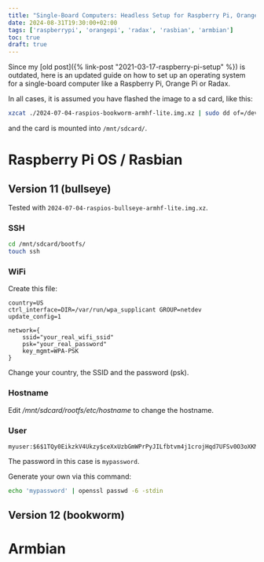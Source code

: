 ```yaml
---
title: "Single-Board Computers: Headless Setup for Raspberry Pi, Orange Pi, Radax"
date: 2024-08-31T19:30:00+02:00
tags: ['raspberrypi', 'orangepi', 'radax', 'rasbian', 'armbian']
toc: true
draft: true
---
```


Since my [old post]({% link-post "2021-03-17-raspberry-pi-setup" %}) is outdated,
here is an updated guide on how to set up an operating system for a single-board computer
like a Raspberry Pi, Orange Pi or Radax.

In all cases, it is assumed you have flashed the image to a sd card, like this:

```bash
xzcat ./2024-07-04-raspios-bookworm-armhf-lite.img.xz | sudo dd of=/dev/mmcbzz0 bs=1M oflag=sync status=progress
```

and the card is mounted into `/mnt/sdcard/`.

# Raspberry Pi OS / Rasbian

## Version 11 (bullseye)

Tested with `2024-07-04-raspios-bullseye-armhf-lite.img.xz`.

### SSH

```bash
cd /mnt/sdcard/bootfs/
touch ssh
```

### WiFi

Create this file:

```{data-filename=/mnt/sdcard/bootfs/wpa_supplicant.conf}
country=US
ctrl_interface=DIR=/var/run/wpa_supplicant GROUP=netdev
update_config=1

network={
    ssid="your_real_wifi_ssid"
    psk="your_real_password"
    key_mgmt=WPA-PSK
}
```

Change your country, the SSID and the password (psk).

### Hostname

Edit */mnt/sdcard/rootfs/etc/hostname* to change the hostname.

### User

```{data-filename=/mnt/sdcard/bootfs/userconf.txt}
myuser:$6$1TQy0EikzkV4Ukzy$ceXxUzbGmWPrPyJILfbtvm4j1crojHqd7UFSv0O3oXKM6QsyEandc5YLGJqDZsBeWKXcMI3KIpqTQ9Q3HWHG10
```

The password in this case is `mypassword`.

Generate your own via this command:

```bash
echo 'mypassword' | openssl passwd -6 -stdin
```

## Version 12 (bookworm)

# Armbian
